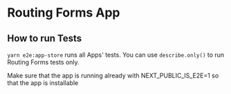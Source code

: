 # Routing Forms App

## How to run Tests

`yarn e2e:app-store` runs all Apps' tests. You can use `describe.only()` to run Routing Forms tests only.

Make sure that the app is running already with NEXT_PUBLIC_IS_E2E=1 so that the app is installable
